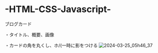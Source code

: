 ﻿# -HTML-CSS-Javascript-

 ブログカード	

 ・タイトル、概要、画像
	
 ・カードの角を丸くし、ホ/(一時に影をつける
![2024-03-25_05h46_37](https://github.com/daiichiii/HTML-CSS-Javascript/assets/136941425/96d070fa-a7c3-4f8c-9e21-0b57397af7d5)
